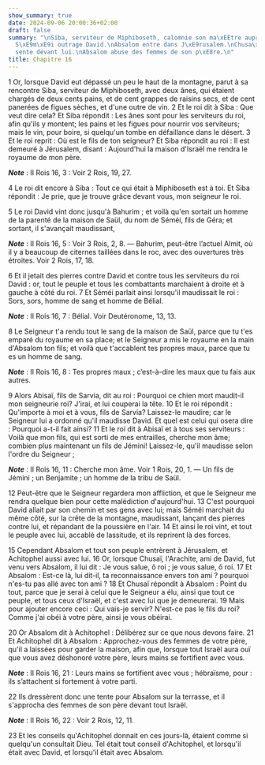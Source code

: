 ```yaml
---
show_summary: true
date: 2024-09-06 20:00:36+02:00
draft: false
summary: "\nSiba, serviteur de Miphiboseth, calomnie son ma\xEEtre aupr\xE8s de David.\n\
  S\xE9m\xE9i outrage David.\nAbsalom entre dans J\xE9rusalem.\nChusa\xEF se pr\xE9\
  sente devant lui.\nAbsalom abuse des femmes de son p\xE8re.\n"
title: Chapitre 16
---
```





1 Or, lorsque David eut dépassé un peu le haut de la montagne, parut à sa rencontre Siba, serviteur de Miphiboseth, avec deux ânes, qui étaient chargés de deux cents pains, et de cent grappes de raisins secs, et de cent panerées de figues sèches, et d'une outre de vin. 2 Et le roi dit à Siba : Que veut dire cela? Et Siba répondit : Les ânes sont pour les serviteurs du roi, afin qu'ils y montent; les pains et les figues pour nourrir vos serviteurs; mais le vin, pour boire, si quelqu'un tombe en défaillance dans le désert. 3 Et le roi reprit : Où est le fils de ton seigneur? Et Siba répondit au roi : Il est demeuré à Jérusalem, disant : Aujourd'hui la maison d'Israël me rendra le royaume de mon père.

***Note*** :  II Rois 16, 3 : Voir 2 Rois, 19, 27.

4 Le roi dit encore à Siba : Tout ce qui était à Miphiboseth est à toi. Et Siba répondit : Je prie, que je trouve grâce devant vous, mon seigneur le roi.


5 Le roi David vint donc jusqu'à Bahurim ; et voilà qu'en sortait un homme de la parenté de la maison de Saül, du nom de Séméi, fils de Géra; et sortant, il s'avançait maudissant,

***Note*** :  II Rois 16, 5 : Voir 3 Rois, 2, 8. ― Bahurim, peut-être l’actuel Almit, où il y a beaucoup de citernes taillées dans le roc, avec des ouvertures très étroites. Voir 2 Rois, 17, 18.

6 Et il jetait des pierres contre David et contre tous les serviteurs du roi David : or, tout le peuple et tous les combattants marchaient à droite et à gauche à côté du roi. 7 Et Séméi parlait ainsi lorsqu'il maudissait le roi : Sors, sors, homme de sang et homme de Bélial.

***Note*** :  II Rois 16, 7 : Bélial. Voir Deutéronome, 13, 13.

8 Le Seigneur t'a rendu tout le sang de la maison de Saül, parce que tu t'es emparé du royaume en sa place; et le Seigneur a mis le royaume en la main d'Absalom ton fils; et voilà que t'accablent tes propres maux, parce que tu es un homme de sang.

***Note*** :  II Rois 16, 8 : Tes propres maux ; c’est-à-dire les maux que tu fais aux autres.

9 Alors Abisaï, fils de Sarvia, dit au roi : Pourquoi ce chien mort maudit-il mon seigneurie roi? J'irai, et lui couperai la tête. 10 Et le roi répondit : Qu'importe à moi et à vous, fils de Sarvia? Laissez-le maudire; car le Seigneur lui a ordonné qu'il maudisse David. Et quel est celui qui osera dire : Pourquoi a-t-il fait ainsi? 11 Et le roi dit à Abisaï et à tous ses serviteurs : Voilà que mon fils, qui est sorti de mes entrailles, cherche mon âme; combien plus maintenant un fils de Jémini! Laissez-le, qu'il maudisse selon l'ordre du Seigneur ;

***Note*** :  II Rois 16, 11 : Cherche mon âme. Voir 1 Rois, 20, 1. ― Un fils de Jémini ; un Benjamite ; un homme de la tribu de Saül.

12 Peut-être que le Seigneur regardera mon affliction, et que le Seigneur me rendra quelque bien pour cette malédiction d'aujourd'hui. 13 C'est pourquoi David allait par son chemin et ses gens avec lui; mais Séméi marchait du même côté, sur la crête de la montagne, maudissant, lançant des pierres contre lui, et répandant de la poussière en l'air. 14 Et ainsi le roi vint, et tout le peuple avec lui, accablé de lassitude, et ils reprirent là des forces.


15 Cependant Absalom et tout son peuple entrèrent à Jérusalem, et Achitophel aussi avec lui. 16 Or, lorsque Chusaï, l'Arachite, ami de David, fut venu vers Absalom, il lui dit : Je vous salue, ô roi ; je vous salue, ô roi. 17 Et Absalom : Est-ce là, lui dit-il, ta reconnaissance envers ton ami ? pourquoi n'es-tu pas allé avec ton ami ? 18 Et Chusaï répondit à Absalom : Point du tout, parce que je serai à celui que le Seigneur a élu, ainsi que tout ce peuple, et tous ceux d'Israël, et c'est avec lui que je demeurerai. 19 Mais pour ajouter encore ceci : Qui vais-je servir? N'est-ce pas le fils du roi? Comme j'ai obéi à votre père, ainsi je vous obéirai.


20 Or Absalom dit à Achitophel : Délibérez sur ce que nous devons faire. 21 Et Achitophel dit à Absalom : Approchez-vous des femmes de votre père, qu'il a laissées pour garder la maison, afin que, lorsque tout Israël aura ouï que vous avez déshonoré votre père, leurs mains se fortifient avec vous.

***Note*** :  II Rois 16, 21 : Leurs mains se fortifient avec vous ; hébraïsme, pour : ils s’attachent si fortement à votre parti.

22 Ils dressèrent donc une tente pour Absalom sur la terrasse, et il s'approcha des femmes de son père devant tout Israël.

***Note*** :  II Rois 16, 22 : Voir 2 Rois, 12, 11.

23 Et les conseils qu'Achitophel donnait en ces jours-là, étaient comme si quelqu'un consultait Dieu. Tel était tout conseil d'Achitophel, et lorsqu'il était avec David, et lorsqu'il était avec Absalom.

